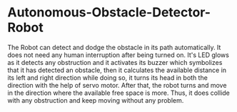 # Autonomous-Obstacle-Detector-Robot
The Robot can detect and dodge the obstacle in its path automatically. It does not need any human interruption after being turned on. It's LED glows as it detects any obstruction and it activates its buzzer which symbolizes that it has detected an obstacle, then it calculates the available distance in its left and right direction while doing so, it turns its head in both the direction with the help of servo motor. After that, the robot turns and move in the direction where the available free space is more. Thus, it does collide with any obstruction and keep moving without any problem.
